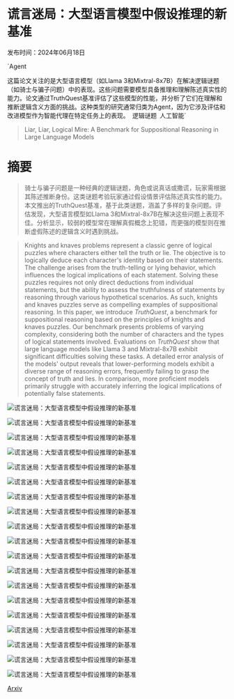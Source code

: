 # 谎言迷局：大型语言模型中假设推理的新基准

发布时间：2024年06月18日

`Agent

这篇论文关注的是大型语言模型（如Llama 3和Mixtral-8x7B）在解决逻辑谜题（如骑士与骗子问题）中的表现。这些问题需要模型具备推理和理解陈述真实性的能力。论文通过TruthQuest基准评估了这些模型的性能，并分析了它们在理解和推断逻辑含义方面的挑战。这种类型的研究通常归类为Agent，因为它涉及评估和改进模型作为智能代理在特定任务上的表现。` `逻辑谜题` `人工智能`

> Liar, Liar, Logical Mire: A Benchmark for Suppositional Reasoning in Large Language Models

# 摘要

> 骑士与骗子问题是一种经典的逻辑谜题，角色或说真话或撒谎，玩家需根据其陈述推断身份。这类谜题考验玩家通过假设情景评估陈述真实性的能力。本文推出的TruthQuest基准，基于此类谜题，涵盖了多样的复杂问题。评估发现，大型语言模型如Llama 3和Mixtral-8x7B在解决这些问题上表现不佳。分析显示，较弱的模型常在理解真假概念上犯错，而更强的模型则在推断虚假陈述的逻辑含义时遇到挑战。

> Knights and knaves problems represent a classic genre of logical puzzles where characters either tell the truth or lie. The objective is to logically deduce each character's identity based on their statements. The challenge arises from the truth-telling or lying behavior, which influences the logical implications of each statement. Solving these puzzles requires not only direct deductions from individual statements, but the ability to assess the truthfulness of statements by reasoning through various hypothetical scenarios. As such, knights and knaves puzzles serve as compelling examples of suppositional reasoning. In this paper, we introduce $\textit{TruthQuest}$, a benchmark for suppositional reasoning based on the principles of knights and knaves puzzles. Our benchmark presents problems of varying complexity, considering both the number of characters and the types of logical statements involved. Evaluations on $\textit{TruthQuest}$ show that large language models like Llama 3 and Mixtral-8x7B exhibit significant difficulties solving these tasks. A detailed error analysis of the models' output reveals that lower-performing models exhibit a diverse range of reasoning errors, frequently failing to grasp the concept of truth and lies. In comparison, more proficient models primarily struggle with accurately inferring the logical implications of potentially false statements.

![谎言迷局：大型语言模型中假设推理的新基准](../../../paper_images/2406.12546/wizard.png)

![谎言迷局：大型语言模型中假设推理的新基准](../../../paper_images/2406.12546/elf_a.png)

![谎言迷局：大型语言模型中假设推理的新基准](../../../paper_images/2406.12546/elf_b.png)

![谎言迷局：大型语言模型中假设推理的新基准](../../../paper_images/2406.12546/elf_c.png)

![谎言迷局：大型语言模型中假设推理的新基准](../../../paper_images/2406.12546/x1.png)

![谎言迷局：大型语言模型中假设推理的新基准](../../../paper_images/2406.12546/x2.png)

![谎言迷局：大型语言模型中假设推理的新基准](../../../paper_images/2406.12546/x3.png)

![谎言迷局：大型语言模型中假设推理的新基准](../../../paper_images/2406.12546/x4.png)

![谎言迷局：大型语言模型中假设推理的新基准](../../../paper_images/2406.12546/x5.png)

![谎言迷局：大型语言模型中假设推理的新基准](../../../paper_images/2406.12546/x6.png)

![谎言迷局：大型语言模型中假设推理的新基准](../../../paper_images/2406.12546/x7.png)

![谎言迷局：大型语言模型中假设推理的新基准](../../../paper_images/2406.12546/x8.png)

![谎言迷局：大型语言模型中假设推理的新基准](../../../paper_images/2406.12546/x9.png)

![谎言迷局：大型语言模型中假设推理的新基准](../../../paper_images/2406.12546/x10.png)

![谎言迷局：大型语言模型中假设推理的新基准](../../../paper_images/2406.12546/x11.png)

![谎言迷局：大型语言模型中假设推理的新基准](../../../paper_images/2406.12546/x12.png)

![谎言迷局：大型语言模型中假设推理的新基准](../../../paper_images/2406.12546/x13.png)

![谎言迷局：大型语言模型中假设推理的新基准](../../../paper_images/2406.12546/x14.png)

![谎言迷局：大型语言模型中假设推理的新基准](../../../paper_images/2406.12546/x15.png)

[Arxiv](https://arxiv.org/abs/2406.12546)